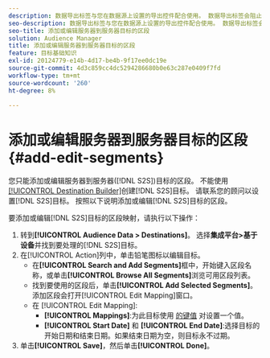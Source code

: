 ```yaml
---
description: 数据导出标签与您在数据源上设置的导出控件配合使用。 数据导出标签会阻止您向区段添加受限特征，以及将区段数据发送到目标。 您可以将多个导出标签设置为新的或现有的Cookie或URL目标。
seo-description: 数据导出标签与您在数据源上设置的导出控件配合使用。 数据导出标签会阻止您向区段添加受限特征，以及将区段数据发送到目标。 您可以将多个导出标签设置为新的或现有的Cookie或URL目标。
seo-title: 添加或编辑服务器到服务器目标的区段
solution: Audience Manager
title: 添加或编辑服务器到服务器目标的区段
feature: 目标基础知识
exl-id: 20124779-e14b-4d17-be4b-9f17ee0dc19e
source-git-commit: 4d3c859cc4dc5294286680b0e63c287e0409f7fd
workflow-type: tm+mt
source-wordcount: '260'
ht-degree: 8%

---
```


# 添加或编辑服务器到服务器目标的区段 {#add-edit-segments}

您只能添加或编辑服务器到服务器([!DNL S2S])目标的区段。 不能使用[[!UICONTROL Destination Builder]](/help/using/features/destinations/destination-builder.md)创建[!DNL S2S]目标。 请联系您的顾问以设置[!DNL S2S]目标。 按照以下说明添加或编辑[!DNL S2S]目标的区段。

<!-- destination-s2s-edit.xml -->

要添加或编辑[!DNL S2S]目标的区段映射，请执行以下操作：

1. 转到&#x200B;**[!UICONTROL Audience Data > Destinations]**。 选择&#x200B;**集成平台>基于设备**&#x200B;并找到要处理的[!DNL S2S]目标。
2. 在[!UICONTROL Action]列中，单击铅笔图标以编辑目标。
   * 在&#x200B;**[!UICONTROL Search and Add Segments]**&#x200B;框中，开始键入区段名称，或单击&#x200B;**[!UICONTROL Browse All Segments]**&#x200B;浏览可用区段列表。
   * 找到要使用的区段后，单击&#x200B;**[!UICONTROL Add Selected Segments]**。 添加区段会打开[!UICONTROL Edit Mapping]窗口。
   * 在 [!UICONTROL Edit Mapping]:
      * **[!UICONTROL Mappings]**:为此目标使用 [的键值](../../features/destinations/key-value-pairs.md) 对设置一个值。
      * **[!UICONTROL Start Date]** 和 **[!UICONTROL End Date]**:选择目标的开始日期和结束日期。如果结束日期为空，则目标永不过期。
3. 单击&#x200B;**[!UICONTROL Save]**，然后单击&#x200B;**[!UICONTROL Done]**。
